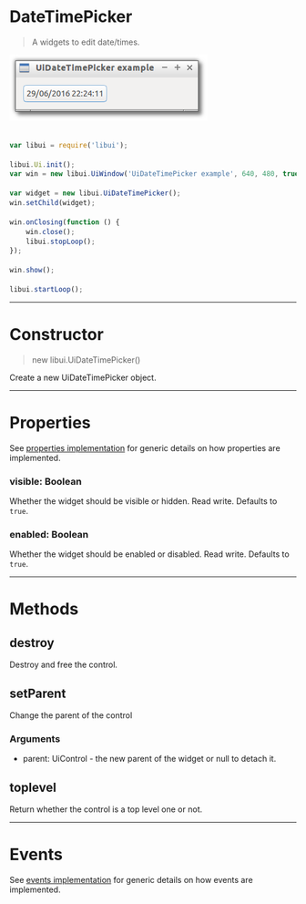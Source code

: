 
# DateTimePicker

> A widgets to edit date/times.

![UiDateTimePicker example](media/UiDateTimePicker.png)

```js

var libui = require('libui');

libui.Ui.init();
var win = new libui.UiWindow('UiDateTimePicker example', 640, 480, true);

var widget = new libui.UiDateTimePicker();
win.setChild(widget);

win.onClosing(function () {
	win.close();
	libui.stopLoop();
});

win.show();

libui.startLoop();

```

---

# Constructor

> new libui.UiDateTimePicker()

Create a new UiDateTimePicker object.

---

# Properties

See [properties implementation](properties.md) for generic details on how properties are implemented.


### visible: Boolean

Whether the widget should be visible or hidden. 
Read write.
Defaults to `true`.



### enabled: Boolean

Whether the widget should be enabled or disabled. 
Read write.
Defaults to `true`.




---

# Methods


## destroy

Destroy and free the control.





## setParent

Change the parent of the control


### Arguments

* parent: UiControl - the new parent of the widget or null to detach it.




## toplevel

Return whether the control is a top level one or not.





---

# Events

See [events implementation](events.md) for generic details on how events are implemented.



